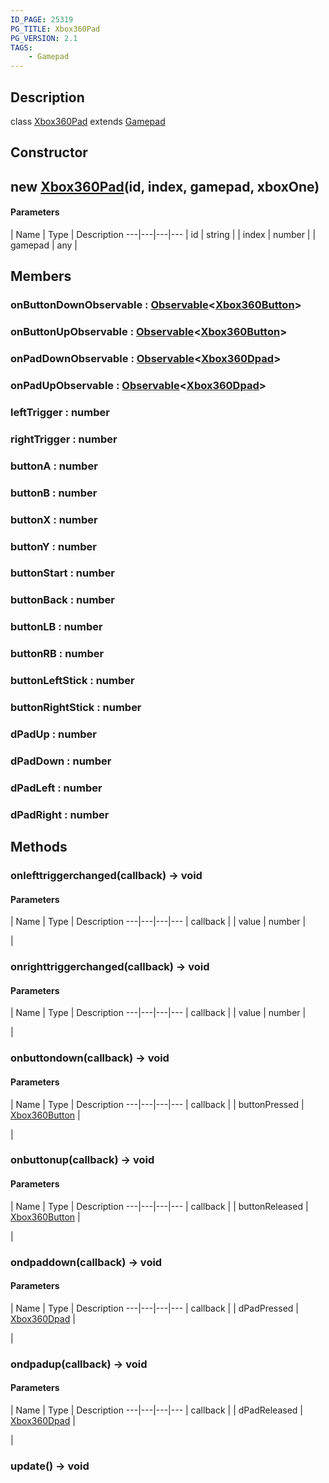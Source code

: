 ```yaml
---
ID_PAGE: 25319
PG_TITLE: Xbox360Pad
PG_VERSION: 2.1
TAGS:
    - Gamepad
---
```

## Description

class [Xbox360Pad](/classes/3.1/Xbox360Pad) extends [Gamepad](/classes/3.1/Gamepad)



## Constructor

## new [Xbox360Pad](/classes/3.1/Xbox360Pad)(id, index, gamepad, xboxOne)



#### Parameters
 | Name | Type | Description
---|---|---|---
 | id | string | 
 | index | number | 
 | gamepad | any | 
## Members

### onButtonDownObservable : [Observable](/classes/3.1/Observable)&lt;[Xbox360Button](/classes/3.1/Xbox360Button)&gt;


### onButtonUpObservable : [Observable](/classes/3.1/Observable)&lt;[Xbox360Button](/classes/3.1/Xbox360Button)&gt;


### onPadDownObservable : [Observable](/classes/3.1/Observable)&lt;[Xbox360Dpad](/classes/3.1/Xbox360Dpad)&gt;


### onPadUpObservable : [Observable](/classes/3.1/Observable)&lt;[Xbox360Dpad](/classes/3.1/Xbox360Dpad)&gt;


### leftTrigger : number


### rightTrigger : number


### buttonA : number


### buttonB : number


### buttonX : number


### buttonY : number


### buttonStart : number


### buttonBack : number


### buttonLB : number


### buttonRB : number


### buttonLeftStick : number


### buttonRightStick : number


### dPadUp : number


### dPadDown : number


### dPadLeft : number


### dPadRight : number


## Methods

### onlefttriggerchanged(callback) &rarr; void



#### Parameters
 | Name | Type | Description
---|---|---|---
 | callback |  | value | number | 

 | 
### onrighttriggerchanged(callback) &rarr; void



#### Parameters
 | Name | Type | Description
---|---|---|---
 | callback |  | value | number | 

 | 
### onbuttondown(callback) &rarr; void



#### Parameters
 | Name | Type | Description
---|---|---|---
 | callback |  | buttonPressed | [Xbox360Button](/classes/3.1/Xbox360Button) | 

 | 
### onbuttonup(callback) &rarr; void



#### Parameters
 | Name | Type | Description
---|---|---|---
 | callback |  | buttonReleased | [Xbox360Button](/classes/3.1/Xbox360Button) | 

 | 
### ondpaddown(callback) &rarr; void



#### Parameters
 | Name | Type | Description
---|---|---|---
 | callback |  | dPadPressed | [Xbox360Dpad](/classes/3.1/Xbox360Dpad) | 

 | 
### ondpadup(callback) &rarr; void



#### Parameters
 | Name | Type | Description
---|---|---|---
 | callback |  | dPadReleased | [Xbox360Dpad](/classes/3.1/Xbox360Dpad) | 

 | 
### update() &rarr; void


